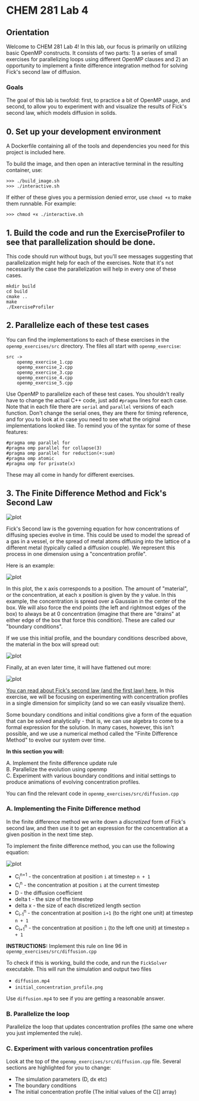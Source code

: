 # CHEM 281 Lab 4

## Orientation

Welcome to CHEM 281 Lab 4! In this lab, our focus is primarily on utilizing basic OpenMP constructs. It consists of two parts: 1) a series of small exercises for parallelizing loops using different OpenMP clauses and 2) an opportunity to implement a finite difference integration method for solving Fick's second law of diffusion.

### Goals

The goal of this lab is twofold: first, to practice a bit of OpenMP usage, and second, to allow you to experiment with and visualize the results of Fick's second law, which models diffusion in solids.

## 0. Set up your development environment

A Dockerfile containing all of the tools and dependencies you need for this project is included here.

To build the image, and then open an interactive terminal in the resulting container, use:

```
>>> ./build_image.sh
>>> ./interactive.sh
```

If either of these gives you a permission denied error, use `chmod +x` to make them runnable. For example:

```
>>> chmod +x ./interactive.sh
```

## 1. Build the code and run the ExerciseProfiler to see that parallelization should be done.

This code should run without bugs, but you'll see messages suggesting that parallelization might help for each
of the exercises. Note that it's not necessarily the case the parallelization will help in every one of these cases.

```
mkdir build
cd build
cmake ..
make
./ExerciseProfiler
```

## 2. Parallelize each of these test cases

You can find the implementations to each of these exercises in the `openmp_exercises/src` directory. The files all start with `openmp_exercise`:

```
src ->
    openmp_exercise_1.cpp
    openmp_exercise_2.cpp
    openmp_exercise_3.cpp
    openmp_exercise_4.cpp
    openmp_exercise_5.cpp
```

Use OpenMP to parallelize each of these test cases. You shouldn't really have to change the actual C++ code, just add `#pragma` lines for each case. Note that in each file there are `serial` and `parallel` versions of each function. Don't change the serial ones, they are there for timing reference, and for you to look at in case you need to see what the original implementations looked like. To remind you of the syntax for some of these features:

```
#pragma omp parallel for
#pragma omp parallel for collapse(3)
#pragma omp parallel for reduction(+:sum)
#pragma omp atomic
#pragma omp for private(x)
```

These may all come in handy for different exercises.

## 3. The Finite Difference Method and Fick's Second Law

![plot](./images/second_law.png)


Fick's Second law is the governing equation for how concentrations of diffusing species evolve in time. This could be used to model the spread of a gas in a vessel, or the spread of metal atoms diffusing into the lattice of a different metal (typically called a diffusion couple). We represent this process in one dimension using a "concentration profile".


Here is an example:

![plot](./images/frame_000000.png)

In this plot, the x axis corresponds to a position. The amount of "material", or the concentration, at each x position is given by the y value. In this example, the concentration is spread over a Gaussian in the center of the box. We will also force the end points (the left and rightmost edges of the box) to always be at 0 concentration (imagine that there are "drains" at either edge of the box that force this condition). These are called our "boundary conditions".

If we use this initial profile, and the boundary conditions described above, the material in the box will spread out:

![plot](./images/frame_000014.png)

Finally, at an even later time, it will have flattened out more:

![plot](./images/frame_000049.png)


[You can read about Fick's second law (and the first law) here.](https://en.wikipedia.org/wiki/Fick%27s_laws_of_diffusion#Fick's_second_law) In this exercise, we will be focusing on experimenting with concentration profiles in a single dimension for simplicity (and so we can easily visualize them).

Some boundary conditions and initial conditions give a form of the equation that can be solved analytically - that is, we can use algebra to come to a formal expression for the solution. In many cases, however, this isn't possible, and we use a numerical method called the "Finite Difference Method" to evolve our system over time.

**In this section you will:**

A. Implement the finite difference update rule\
B. Parallelize the evolution using openmp\
C. Experiment with various boundary conditions and initial settings to produce animations of evolving concentration profiles.

You can find the relevant code in `openmp_exercises/src/diffusion.cpp`

### A. Implementing the Finite Difference method

In the finite difference method we write down a _discretized_ form of Fick's second law, and then use it to get an expression for the concentration at a given position in the next time step.

To implement the finite difference method, you can use the following equation:

![plot](./images/update_rule.png)

- C<sub>i</sub><sup>n+1</sup> - the concentration at position `i` at timestep `n + 1`
- C<sub>i</sub><sup>n</sup> - the concentration at position `i` at the current timestep
- D - the diffusion coefficient
- delta t - the size of the timestep
- delta x - the size of each discretized length section
- C<sub>i-1</sub><sup>n</sup> - the concentration at position `i+1` (to the right one unit) at timestep `n + 1`
- C<sub>i+1</sub><sup>n</sup> - the concentration at position `i` (to the left one unit) at timestep `n + 1`

**INSTRUCTIONS:** Implement this rule on line 96 in `openmp_exercises/src/diffusion.cpp`

To check if this is working, build the code, and run the `FickSolver` executable. This will run the simulation and output two files
- `diffusion.mp4`
- `initial_concentration_profile.png`

Use `diffusion.mp4` to see if you are getting a reasonable answer.

### B. Parallelize the loop

Parallelize the loop that updates concentration profiles (the same one where you just implemented the rule).

### C. Experiment with various concentration profiles

Look at the top of the `openmp_exercises/src/diffusion.cpp` file. Several sections are highlighted for you to change:
- The simulation parameters (D, dx etc)
- The boundary conditions
- The initial concentration profile (The initial values of the C[] array)




